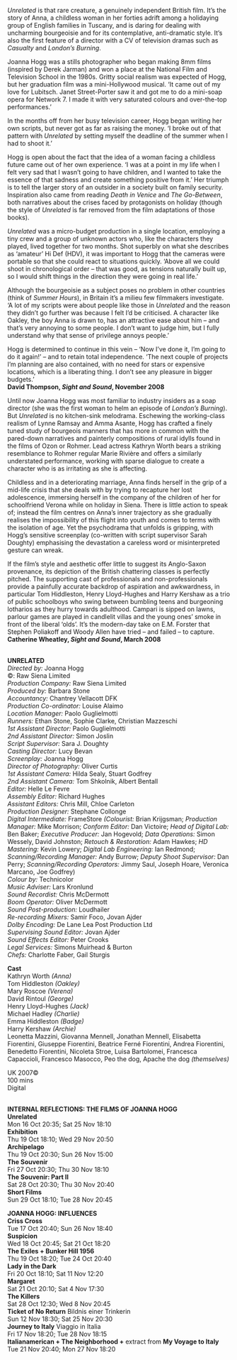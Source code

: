 
_Unrelated_ is that rare creature, a genuinely independent British film. It’s the story of Anna, a childless woman in her forties adrift among a holidaying group of English families in Tuscany, and is daring for dealing with uncharming bourgeoisie and for its contemplative, anti-dramatic style. It’s also the first feature of a director with a CV of television dramas such as _Casualty_ and _London’s Burning_.

Joanna Hogg was a stills photographer who began making 8mm films (inspired by Derek Jarman) and won a place at the National Film and Television School in the 1980s. Gritty social realism was expected of Hogg, but her graduation film was a mini-Hollywood musical. ‘It came out of my love for Lubitsch. Janet Street-Porter saw it and got me to do a mini-soap opera for Network 7. I made it with very saturated colours and over-the-top performances.’

In the months off from her busy television career, Hogg began writing her own scripts, but never got as far as raising the money. ‘I broke out of that pattern with _Unrelated_ by setting myself the deadline of the summer when I had to shoot it.’

Hogg is open about the fact that the idea of a woman facing a childless future came out of her own experience. ‘I was at a point in my life when I felt very sad that I wasn’t going to have children, and I wanted to take the essence of that sadness and create something positive from it.’ Her triumph is to tell the larger story of an outsider in a society built on family security. Inspiration also came from reading _Death in Venice_ and _The Go-Between_, both narratives about the crises faced by protagonists on holiday (though the style of _Unrelated_ is far removed from the film adaptations of those books).

_Unrelated_ was a micro-budget production in a single location, employing a tiny crew and a group of unknown actors who, like the characters they played, lived together for two months. Shot superbly on what she describes as ‘amateur’ Hi Def (HDV), it was important to Hogg that the cameras were portable so that she could react to situations quickly. ‘Above all we could shoot in chronological order – that was good, as tensions naturally built up, so I would shift things in the direction they were going in real life.’

Although the bourgeoisie as a subject poses no problem in other countries (think of _Summer Hours_), in Britain it’s a milieu few filmmakers investigate. ‘A lot of my scripts were about people like those in _Unrelated_ and the reason they didn’t go further was because I felt I’d be criticised. A character like Oakley, the boy Anna is drawn to, has an attractive ease about him – and that’s very annoying to some people. I don’t want to judge him, but I fully understand why that sense of privilege annoys people.’

Hogg is determined to continue in this vein – ‘Now I’ve done it, I’m going to do it again!’ – and to retain total independence. ‘The next couple of projects I’m planning are also contained, with no need for stars or expensive locations, which is a liberating thing. I don’t see any pleasure in bigger budgets.’  
**David Thompson, _Sight and Sound_, November 2008**

Until now Joanna Hogg was most familiar to industry insiders as a soap director (she was the first woman to helm an episode of _London’s Burning_). But _Unrelated_ is no kitchen-sink melodrama. Eschewing the working-class realism of Lynne Ramsay and Amma Asante, Hogg has crafted a finely tuned study of bourgeois manners that has more in common with the pared-down narratives and painterly compositions of rural idylls found in the films of Ozon or Rohmer. Lead actress Kathryn Worth bears a striking resemblance to Rohmer regular Marie Rivière and offers a similarly understated performance, working with sparse dialogue to create a character who is as irritating as she is affecting.

Childless and in a deteriorating marriage, Anna finds herself in the grip of a mid-life crisis that she deals with by trying to recapture her lost adolescence, immersing herself in the company of the children of her for schoolfriend Verona while on holiday in Siena. There is little action to speak of; instead the film centres on Anna’s inner trajectory as she gradually realises the impossibility of this flight into youth and comes to terms with the isolation of age. Yet the psychodrama that unfolds is gripping, with Hogg’s sensitive screenplay (co-written with script supervisor Sarah Doughty) emphasising the devastation a careless word or misinterpreted gesture can wreak.

If the film’s style and aesthetic offer little to suggest its Anglo-Saxon provenance, its depiction of the British chattering classes is perfectly pitched. The supporting cast of professionals and non-professionals provide a painfully accurate backdrop of aspiration and awkwardness, in particular Tom Hiddleston, Henry Lloyd-Hughes and Harry Kershaw as a trio of public schoolboys who swing between bumbling teens and burgeoning lotharios as they hurry towards adulthood. Campari is sipped on lawns, parlour games are played in candlelit villas and the young ones’ smoke in front of the liberal ‘olds’. It’s the modern-day take on E.M. Forster that Stephen Poliakoff and Woody Allen have tried – and failed – to capture.  
**Catherine Wheatley, _Sight and Sound_, March 2008**
<br><br>

**UNRELATED**<br>
_Directed by:_ Joanna Hogg<br>
©: Raw Siena Limited<br>
_Production Company:_ Raw Siena Limited<br>
_Produced by:_ Barbara Stone<br>
_Accountancy:_ Chantrey Vellacott DFK<br>
_Production Co-ordinator:_ Louise Alaimo<br>
_Location Manager:_ Paolo Guglielmotti<br>
_Runners:_ Ethan Stone, Sophie Clarke,  Christian Mazzeschi<br>
_1st Assistant Director:_ Paolo Guglielmotti<br>
_2nd Assistant Director:_ Simon Joslin<br>
_Script Supervisor:_ Sara J. Doughty<br>
_Casting Director:_ Lucy Bevan<br>
_Screenplay:_ Joanna Hogg<br>
_Director of Photography:_ Oliver Curtis<br>
_1st Assistant Camera:_ Hilda Sealy, Stuart Godfrey<br>
_2nd Assistant Camera:_ Tom Shkolnik, Albert Bentall<br>
_Editor:_ Helle Le Fevre<br>
_Assembly Editor:_ Richard Hughes<br>
_Assistant Editors:_ Chris Mill, Chloe Carleton<br>
_Production Designer:_ Stephane Collonge<br>
_Digital Intermediate:_ FrameStore _(Colourist:_ Brian Krijgsman; _Production Manager:_ Mike Morrison; _Conform Editor:_ Dan Victoire; _Head of Digital Lab:_ Ben Baker; _Executive Producer:_ Jan Hogevold; _Data Operations:_ Simon Wessely, David Johnston; _Retouch & Restoration:_ Adam Hawkes; _HD Mastering:_ Kevin Lowery; _Digital Lab Engineering:_ Ian Redmond; _Scanning/Recording Manager:_ Andy Burrow; _Deputy Shoot Supervisor:_ Dan Perry; _Scanning/Recording Operators:_ Jimmy Saul, Joseph Hoare, Veronica Marcano, Joe Godfrey)<br>
_Colour by:_ Technicolor<br>
_Music Adviser:_ Lars Kronlund<br>
_Sound Recordist:_ Chris McDermott<br>
_Boom Operator:_ Oliver McDermott<br>
_Sound Post-production:_ Loudhailer<br>
_Re-recording Mixers:_ Samir Foco, Jovan Ajder<br>
_Dolby Encoding:_ De Lane Lea Post Production Ltd<br>
_Supervising Sound Editor:_ Jovan Ajder<br>
_Sound Effects Editor:_ Peter Crooks<br>
_Legal Services:_ Simons Muirhead & Burton<br>
_Chefs:_ Charlotte Faber, Gail Sturgis<br>

**Cast**<br>
Kathryn Worth _(Anna)_<br>
Tom Hiddleston _(Oakley)_<br>
Mary Roscoe _(Verena)_<br>
David Rintoul _(George)_<br>
Henry Lloyd-Hughes _(Jack)_<br>
Michael Hadley _(Charlie)_<br>
Emma Hiddleston _(Badge)_<br>
Harry Kershaw _(Archie)_<br>
Leonetta Mazzini, Giovanna Mennell, Jonathan Mennell, Elisabetta Fiorentini, Giuseppe Fiorentini, Beatrice Ferné Fiorentini, Andrea Fiorentini, Benedetto Fiorentini, Nicoleta Stroe, Luisa Bartolomei, Francesca Capaccioli, Francesco Masocco, Peo the dog, Apache the dog _(themselves)_<br>

UK 2007©<br>
100 mins<br>
Digital
<br><br>

**INTERNAL REFLECTIONS:  THE FILMS OF JOANNA HOGG**<br>
**Unrelated**<br>
Mon 16 Oct 20:35; Sat 25 Nov 18:10<br>
**Exhibition**<br>
Thu 19 Oct 18:10; Wed 29 Nov 20:50<br>
**Archipelago**<br>
Thu 19 Oct 20:30; Sun 26 Nov 15:00<br>
**The Souvenir**<br>
Fri 27 Oct 20:30; Thu 30 Nov 18:10<br>
**The Souvenir: Part II**<br>
Sat 28 Oct 20:30; Thu 30 Nov 20:40<br>
**Short Films**<br>
Sun 29 Oct 18:10; Tue 28 Nov 20:45<br>

**JOANNA HOGG: INFLUENCES**<br>
**Criss Cross**<br>
Tue 17 Oct 20:40; Sun 26 Nov 18:40<br>
**Suspicion**<br>
Wed 18 Oct 20:45; Sat 21 Oct 18:20<br>
**The Exiles + Bunker Hill 1956**<br>
Thu 19 Oct 18:20; Tue 24 Oct 20:40<br>
**Lady in the Dark**<br>
Fri 20 Oct 18:10; Sat 11 Nov 12:20<br>
**Margaret**<br>
Sat 21 Oct 20:10; Sat 4 Nov 17:30<br>
**The Killers**<br>
Sat 28 Oct 12:30; Wed 8 Nov 20:45<br>
**Ticket of No Return** Bildnis einer Trinkerin<br>
Sun 12 Nov 18:30; Sat 25 Nov 20:30<br>
**Journey to Italy** Viaggio in Italia<br>
Fri 17 Nov 18:20; Tue 28 Nov 18:15<br>
**Italianamerican + The Neighborhood +** extract from **My Voyage to Italy**<br>
Tue 21 Nov 20:40; Mon 27 Nov 18:20<br>
<br>
<!--stackedit_data:
eyJoaXN0b3J5IjpbLTY5MTc2NjI5N119
-->